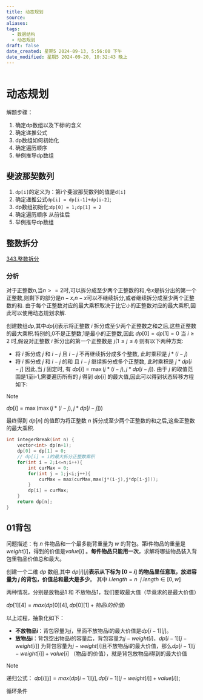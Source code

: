 ```yaml
---
title: 动态规划
source: 
aliases: 
tags:
  - 数据结构
  - 动态规划
draft: false
date_created: 星期5 2024-09-13, 5:56:00 下午
date_modified: 星期5 2024-09-20, 10:32:43 晚上
---
```


```toc

```
# 动态规划

解题步骤：
1. 确定dp数组以及下标i的含义
2. 确定递推公式
3. dp数组如何初始化
4. 确定遍历顺序
5. 举例推导dp数组

## 斐波那契数列

1. `dp[i]`的定义为：第i个斐波那契数列的值是`d[i]`
2. 确定递推公式`dp[i] = dp[i-1]+dp[i-2]`;
3. dp数组初始化:`dp[0] = 1;dp[1] = 2` 
4. 确定遍历顺序 从前往后
5. 举例推导dp数组


## 整数拆分
[343.整数拆分](https://leetcode.cn/problems/integer-break/solutions/352875/zheng-shu-chai-fen-by-leetcode-solution/)
### 分析
对于正整数$n$,当$n>=2$时,可以拆分成至少两个正整数的和,令$x$是拆分出的第一个正整数,则剩下的部分是$n-x$,$n-x$可以不继续拆分,或者继续拆分成至少两个正整数的和. 由于每个正整数对应的最大乘积取决于比它`小`的正整数对应的最大乘积,因此可以使用动态规划求解.

创建数组$dp$,其中$dp[i]$表示将正整数 $i$ 拆分成至少两个正整数之和之后,这些正整数的最大乘积.特别的,0不是正整数,1是最小的正整数,因此 $dp[0] = dp[1] = 0$ 
当 $i\geq 2$ 时,假设对正整数 $i$ 拆分出的第一个正整数是 $j(1\leq j \leq i)$ 则有以下两种方案:
- 将 $i$ 拆分成 $j$ 和 $i-j$ 且 $i-j$ 不再继续拆分成多个整数, 此时乘积是 $j * (i-j)$
- 将 $i$ 拆分成 $j$ 和 $i-j$ 的和 且 $i-j$ 继续拆分成多个正整数, 此时乘积是 $j * dp[i-j]$
因此,当 $j$ 固定时, 有 $dp[i] = \max(j*(i-j),j*dp[i-j])$. 由于 $j$ 的取值范围是1至i-1,需要遍历所有的 $j$ 得到 $dp[i]$ 的最大值,因此可以得到状态转移方程如下:

> [!note] 
> $dp[i] = \max(\max(j*(i-j),j*dp[i-j]))$

最终得到 $dp[n]$ 的值即为将正整数 $n$ 拆分成至少两个正整数的和之后,这些正整数的最大乘积.

```cpp
int integerBreak(int n) {
	vector<int> dp(n+1);
	dp[0] = dp[1] = 0;
	// dp[i] = i的最大拆分正整数乘积
	for(int i = 2;i<=n;i++){
		int curMax = 0;
		for(int j = 1;j<i;j++){
			curMax = max(curMax,max(j*(i-j),j*dp[i-j]));
		}
		dp[i] = curMax;
	}
	return dp[n];
}
```

## 01背包
问题描述：有 $n$ 件物品和一个最多能背重量为 $w$ 的背包。第i件物品的重量是 $weight[i]$，得到的价值是$value[i]$ 。**每件物品只能用一次**，求解将哪些物品装入背包里物品价值总和最大。

创建一个二维 $dp$ 数组,其中 $dp[i][j]$**表示从下标为 $[0-i]$ 的物品里任意取，放进容量为 $j$ 的背包，价值总和最大是多少**。
其中 $i.length = n \ \ j.length \in [0,w]$ 

两种情况，分别是放物品1 和 不放物品1，我们要取最大值（毕竟求的是最大价值）

$dp[1][4] = max(dp[0][4], dp[0][1] + 物品i 的价值)$

以上过程，抽象化如下：

- **不放物品i**：背包容量为$j$，里面不放物品i的最大价值是$dp[i - 1][j]$。
- **放物品i**：背包空出物品$i$的容量后，背包容量为$j - weight[i]$，$dp[i - 1][j - weight[i]]$ 为背包容量为$j - weight[i]$且不放物品i的最大价值，那么$dp[i - 1][j - weight[i]] + value[i]$ （物品i的价值），就是背包放物品i得到的最大价值
> [!note] 
递归公式： $dp[i][j] = max(dp[i - 1][j], dp[i - 1][j - weight[i]] + value[i]);$

循环条件






